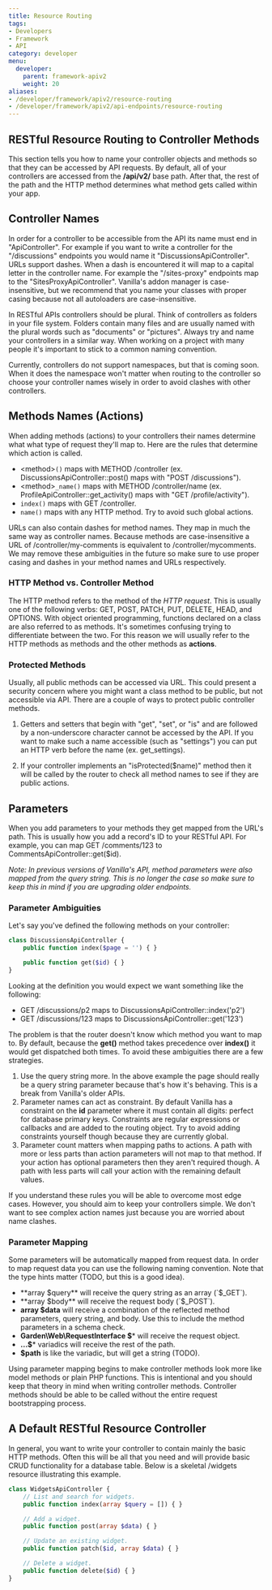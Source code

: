 ```yaml
---
title: Resource Routing
tags:
- Developers
- Framework
- API
category: developer
menu:
  developer:
    parent: framework-apiv2
    weight: 20
aliases:
- /developer/framework/apiv2/resource-routing
- /developer/framework/apiv2/api-endpoints/resource-routing
---
```

## RESTful Resource Routing to Controller Methods

This section tells you how to name your controller objects and methods so that they can be accessed by API requests. By default, all of your controllers are accessed from the **/api/v2/** base path. After that, the rest of the path and the HTTP method determines what method gets called within your app.

## Controller Names

In order for a controller to be accessible from the API its name must end in "ApiController". For example if you want to write a controller for the "/discussions" endpoints you would name it "DiscussionsApiController". URLs support dashes. When a dash is encountered it will map to a capital letter in the controller name. For example the "/sites-proxy" endpoints map to the "SitesProxyApiController". Vanilla's addon manager is case-insensitive, but we recommend that you name your classes with proper casing because not all autoloaders are case-insensitive.

In RESTful APIs controllers should be plural. Think of controllers as folders in your file system. Folders contain many files and are usually named with the plural words such as "documents" or "pictures". Always try and name your controllers in a similar way. When working on a project with many people it's important to stick to a common naming convention.

Currently, controllers do not support namespaces, but that is coming soon. When it does the namespace won't matter when routing to the controller so choose your controller names wisely in order to avoid clashes with other controllers.

## Methods Names (Actions)

When adding methods (actions) to your controllers their names determine what what type of request they'll map to. Here are the rules that determine which action is called.

- &lt;method&gt;`()` maps with METHOD /controller (ex. DiscussionsApiController::post() maps with "POST /discussions").
- &lt;method&gt;`_name()` maps with METHOD /controller/name (ex. ProfileApiController::get_activity() maps with "GET /profile/activity").
- `index()` maps with GET /controller.
- `name()` maps with any HTTP method. Try to avoid such global actions.

URLs can also contain dashes for method names. They map in much the same way as controller names. Because methods are case-insensitive a URL of /controller/my-comments is equivalent to /controller/mycomments. We may remove these ambiguities in the future so make sure to use proper casing and dashes in your method names and URLs respectively.

### HTTP Method vs. Controller Method

The HTTP method refers to the method of the *HTTP request*. This is usually one of the following verbs: GET, POST, PATCH, PUT, DELETE, HEAD, and OPTIONS. With object oriented programming, functions declared on a class are also referred to as methods. It's sometimes confusing trying to differentiate between the two. For this reason we will usually refer to the HTTP methods as methods and the other methods as **actions**.

### Protected Methods

Usually, all public methods can be accessed via URL. This could present a security concern where you might want a class method to be public, but not accessible via API. There are a couple of ways to protect public controller methods.

1. Getters and setters that begin with "get", "set", or "is" and are followed by a non-underscore character cannot be accessed by the API. If you want to make such a name accessible (such as "settings") you can put an HTTP verb before the name (ex. get_settings).

2. If your controller implements an "isProtected($name)" method then it will be called by the router to check all method names to see if they are public actions.

## Parameters

When you add parameters to your methods they get mapped from the URL's path. This is usually how you add a record's ID to your RESTful API. For example, you can map GET /comments/123 to CommentsApiController::get($id).

*Note: In previous versions of Vanilla's API, method parameters were also mapped from the query string. This is no longer the case so make sure to keep this in mind if you are upgrading older endpoints.*

### Parameter Ambiguities

Let's say you've defined the following methods on your controller:

```php
class DiscussionsApiController {
    public function index($page = '') { }

    public function get($id) { }
}
```

Looking at the definition you would expect we want something like the following:

- GET /discussions/p2 maps to DiscussionsApiController::index('p2')
- GET /discussions/123 maps to DiscussionsApiController::get('123')

The problem is that the router doesn't know which method you want to map to. By default, because the **get()** method takes precedence over **index()** it would get dispatched both times. To avoid these ambiguities there are a few strategies.

1. Use the query string more. In the above example the page should really be a query string parameter because that's how it's behaving. This is a break from Vanilla's older APIs.
2. Parameter names can act as constraint. By default Vanilla has a constraint on the **id** parameter where it must contain all digits: perfect for database primary keys. Constraints are regular expressions or callbacks and are added to the routing object. Try to avoid adding constraints yourself though because they are currently global.
3. Parameter count matters when mapping paths to actions. A path with more or less parts than action parameters will not map to that method. If your action has optional parameters then they aren't required though. A path with less parts will call your action with the remaining default values.

If you understand these rules you will be able to overcome most edge cases. However, you should aim to keep your controllers simple. We don't want to see complex action names just because you are worried about name clashes.

### Parameter Mapping

Some parameters will be automatically mapped from request data. In order to map request data you can use the following naming convention. Note that the type hints matter (TODO, but this is a good idea).

- **array $query** will receive the query string as an array (`$_GET`).
- **array $body** will receive the request body (`$_POST`).
- **array $data** will receive a combination of the reflected method parameters, query string, and body. Use this to include the method parameters in a schema check.
- **Garden\Web\RequestInterface $*** will receive the request object.
- **...$*** variadics will receive the rest of the path.
- **$path** is like the variadic, but will get a string (TODO).

Using parameter mapping begins to make controller methods look more like model methods or plain PHP functions. This is intentional and you should keep that theory in mind when writing controller methods. Controller methods should be able to be called without the entire request bootstrapping process.

## A Default RESTful Resource Controller

In general, you want to write your controller to contain mainly the basic HTTP methods. Often this will be all that you need and will provide basic CRUD functionality for a database table. Below is a skeletal /widgets resource illustrating this example.

```php
class WidgetsApiController {
    // List and search for widgets.
    public function index(array $query = []) { }

    // Add a widget.
    public function post(array $data) { }

    // Update an existing widget.
    public function patch($id, array $data) { }

    // Delete a widget.
    public function delete($id) { }
}
```
